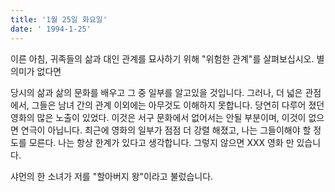```yaml
---
title: '1월 25일 화요일'
date: ' 1994-1-25'
---
```

이른 아침, 귀족들의 삶과 대인 관계를 묘사하기 위해 "위험한 관계"를 살펴보십시오. 별 의미가 없다면

당시의 삶과 삶의 문화를 배우고 그 중 일부를 알고있을 것입니다. 그러나, 더 넓은 관점에서, 그들은 남녀 간의 관계 이외에는 아무것도 이해하지 못합니다. 당연히 다루어 졌던 영화의 많은 노출이 있었다. 이것은 서구 문화에서 없어서는 안될 부분이며, 이것이 없으면 연극이 아닙니다. 최근에 영화의 일부가 점점 더 강렬 해졌고, 나는 그들이해야 할 정도를 모른다. 나는 항상 한계가 있다고 생각합니다. 그렇지 않으면 XXX 영화 만 있습니다.

샤먼의 한 소녀가 저를 "할아버지 왕"이라고 불렀습니다.
